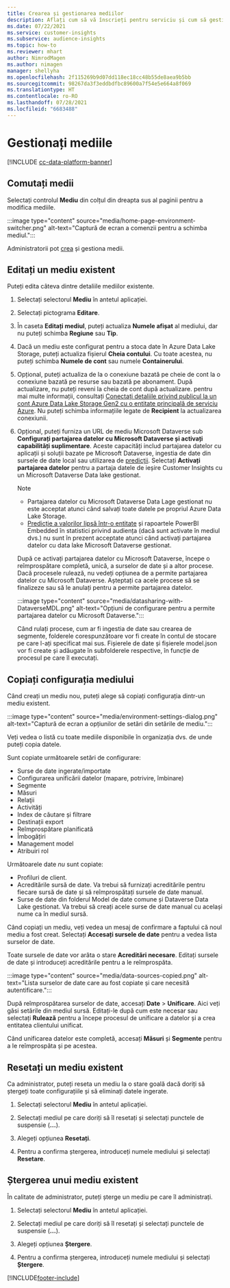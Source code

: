 ```yaml
---
title: Crearea și gestionarea mediilor
description: Aflați cum să vă înscrieți pentru serviciu și cum să gestionați mediile.
ms.date: 07/22/2021
ms.service: customer-insights
ms.subservice: audience-insights
ms.topic: how-to
ms.reviewer: mhart
author: NimrodMagen
ms.author: nimagen
manager: shellyha
ms.openlocfilehash: 2f115269b9d07dd118ec18cc48b55de8aea9b5bb
ms.sourcegitcommit: 98267da3f3eddbdfbc89600a7f54e5e664a8f069
ms.translationtype: HT
ms.contentlocale: ro-RO
ms.lasthandoff: 07/28/2021
ms.locfileid: "6683488"
---
```

# <a name="manage-environments"></a>Gestionați mediile

[!INCLUDE [cc-data-platform-banner](../includes/cc-data-platform-banner.md)]

## <a name="switch-environments"></a>Comutați medii

Selectați controlul **Mediu** din colțul din dreapta sus al paginii pentru a modifica mediile.

:::image type="content" source="media/home-page-environment-switcher.png" alt-text="Captură de ecran a comenzii pentru a schimba mediul.":::

Administratorii pot [crea](get-started-paid.md) și gestiona medii.

## <a name="edit-an-existing-environment"></a>Editați un mediu existent

Puteți edita câteva dintre detaliile mediilor existente.

1.  Selectați selectorul **Mediu** în antetul aplicației.

2.  Selectați pictograma **Editare**.

3. În caseta **Editați mediul**, puteți actualiza **Numele afișat** al mediului, dar nu puteți schimba **Regiune** sau **Tip**.

4. Dacă un mediu este configurat pentru a stoca date în Azure Data Lake Storage, puteți actualiza fișierul **Cheia contului**. Cu toate acestea, nu puteți schimba **Numele de cont** sau numele **Containerului**.

5. Opțional, puteți actualiza de la o conexiune bazată pe cheie de cont la o conexiune bazată pe resurse sau bazată pe abonament. După actualizare, nu puteți reveni la cheia de cont după actualizare. pentru mai multe informații, consultați [Conectați detaliile privind publicul la un cont Azure Data Lake Storage Gen2 cu o entitate principală de serviciu Azure](connect-service-principal.md). Nu puteți schimba informațiile legate de **Recipient** la actualizarea conexiunii.

6. Opțional, puteți furniza un URL de mediu Microsoft Dataverse sub **Configurați partajarea datelor cu Microsoft Dataverse și activați capabilități suplimentare**. Aceste capacități includ partajarea datelor cu aplicații și soluții bazate pe Microsoft Dataverse, ingestia de date din sursele de date local sau utilizarea de [predicții](predictions.md). Selectați **Activați partajarea datelor** pentru a partaja datele de ieșire Customer Insights cu un Microsoft Dataverse Data lake gestionat.

   > [!NOTE]
   > - Partajarea datelor cu Microsoft Dataverse Data Lage gestionat nu este acceptat atunci când salvați toate datele pe propriul Azure Data Lake Storage.
   > - [Predicție a valorilor lipsă într-o entitate](predictions.md) și rapoartele PowerBI Embedded în statistici privind audiența (dacă sunt activate în mediul dvs.) nu sunt în prezent acceptate atunci când activați partajarea datelor cu data lake Microsoft Dataverse gestionat.

   După ce activați partajarea datelor cu Microsoft Dataverse, începe o reîmprospătare completă, unică, a surselor de date și a altor procese. Dacă procesele rulează, nu vedeți opțiunea de a permite partajarea datelor cu Microsoft Dataverse. Așteptați ca acele procese să se finalizeze sau să le anulați pentru a permite partajarea datelor. 
   
   :::image type="content" source="media/datasharing-with-DataverseMDL.png" alt-text="Opțiuni de configurare pentru a permite partajarea datelor cu Microsoft Dataverse.":::
   
   Când rulați procese, cum ar fi ingestia de date sau crearea de segmente, folderele corespunzătoare vor fi create în contul de stocare pe care l-ați specificat mai sus. Fișierele de date și fișierele model.json vor fi create și adăugate în subfolderele respective, în funcție de procesul pe care îl executați.

## <a name="copy-the-environment-configuration"></a>Copiați configurația mediului

Când creați un mediu nou, puteți alege să copiați configurația dintr-un mediu existent. 

:::image type="content" source="media/environment-settings-dialog.png" alt-text="Captură de ecran a opțiunilor de setări din setările de mediu.":::

Veți vedea o listă cu toate mediile disponibile în organizația dvs. de unde puteți copia datele.

Sunt copiate următoarele setări de configurare:

- Surse de date ingerate/importate
- Configurarea unificării datelor (mapare, potrivire, îmbinare)
- Segmente
- Măsuri
- Relaţii
- Activități
- Index de căutare și filtrare
- Destinații export
- Reîmprospătare planificată
- Îmbogățiri
- Management model
- Atribuiri rol

Următoarele date *nu* sunt copiate:

- Profiluri de client.
- Acreditările sursă de date. Va trebui să furnizați acreditările pentru fiecare sursă de date și să reîmprospătați sursele de date manual.
- Surse de date din folderul Model de date comune și Dataverse Data Lake gestionat. Va trebui să creați acele surse de date manual cu același nume ca în mediul sursă.

Când copiați un mediu, veți vedea un mesaj de confirmare a faptului că noul mediu a fost creat. Selectați **Accesați sursele de date** pentru a vedea lista surselor de date.

Toate sursele de date vor arăta o stare **Acreditări necesare**. Editați sursele de date și introduceți acreditările pentru a le reîmprospăta.

:::image type="content" source="media/data-sources-copied.png" alt-text="Lista surselor de date care au fost copiate și care necesită autentificare.":::

După reîmprospătarea surselor de date, accesați **Date** > **Unificare**. Aici veți găsi setările din mediul sursă. Editați-le după cum este necesar sau selectați **Rulează** pentru a începe procesul de unificare a datelor și a crea entitatea clientului unificat.

Când unificarea datelor este completă, accesați **Măsuri** și **Segmente** pentru a le reîmprospăta și pe acestea.

## <a name="reset-an-existing-environment"></a>Resetați un mediu existent

Ca administrator, puteți reseta un mediu la o stare goală dacă doriți să ștergeți toate configurațiile și să eliminați datele ingerate.

1.  Selectați selectorul **Mediu** în antetul aplicației. 

2.  Selectați mediul pe care doriți să îl resetați și selectați punctele de suspensie (**...**). 

3. Alegeți opțiunea **Resetați**. 

4.  Pentru a confirma ștergerea, introduceți numele mediului și selectați **Resetare**.

## <a name="delete-an-existing-environment"></a>Ștergerea unui mediu existent

În calitate de administrator, puteți șterge un mediu pe care îl administrați.

1.  Selectați selectorul **Mediu** în antetul aplicației.

2.  Selectați mediul pe care doriți să îl resetați și selectați punctele de suspensie (**...**). 

3. Alegeți opțiunea **Ștergere**. 

4.  Pentru a confirma ștergerea, introduceți numele mediului și selectați **Ștergere**.


[!INCLUDE[footer-include](../includes/footer-banner.md)]

